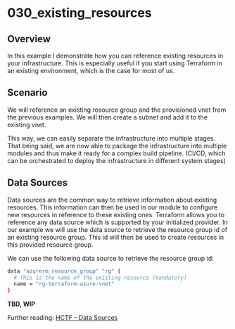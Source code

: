 # 030_existing_resources

## Overview
In this example I demonstrate how you can reference existing resources in your infrastructure. This is especially useful if you start using Terraform in an existing environment, which is the case for most of us.

## Scenario
We will reference an existing resource group and the provisioned vnet from the previous examples. We will then create a subnet and add it to the existing vnet.

This way, we can easily separate the infrastructure into multiple stages. That being said, we are now able to package the infrastructure into multiple modules and thus make it ready for a complex build pipeline. (CI/CD, which can be orchestrated to deploy the infrastructure in different system stages)

## Data Sources
Data sources are the common way to retrieve information about existing resources. This information can then be used in our module to configure new resources in reference to these existing ones. Terraform allows you to reference any data source which is supported by your initialized provider.
In our example we will use the data source to retrieve the resource group id of an existing resource group. This id will then be used to create resources in this provided resource group.

We can use the following data source to retrieve the resource group id:
```bash
data "azurerm_resource_group" "rg" {
  # This is the name of the existing resource (mandatory)
  name = "rg-terraform-azure-vnet"
}
```

**TBD, WIP**

Further reading:
[HCTF - Data Sources](https://developer.hashicorp.com/terraform/language/data-sources)

